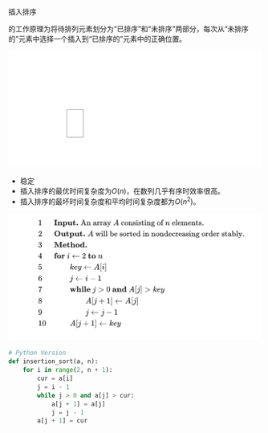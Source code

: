 插入排序

的工作原理为将待排列元素划分为“已排序”和“未排序”两部分，每次从“未排序的”元素中选择一个插入到“已排序的”元素中的正确位置。

![](images/insertion-sort-1-animate-example.svg)

-   稳定
-   插入排序的最优时间复杂度为$O(n)$，在数列几乎有序时效率很高。
-   插入排序的最坏时间复杂度和平均时间复杂度都为$O(n^2)$。

![](images/2022-03-17-11-17-01.png)

```py
# Python Version
def insertion_sort(a, n):
    for i in range(2, n + 1):
        cur = a[i]
        j = i - 1
        while j > 0 and a[j] > cur:
            a[j + 1] = a[j]
            j = j - 1
        a[j + 1] = cur
```
